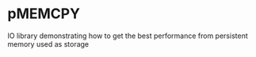 # pMEMCPY
IO library demonstrating how to get the best performance from persistent memory used as storage
